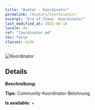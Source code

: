 ```yaml
---
title: "Avatar - Koordinator"
permalink: /Avatars/Coordinator/
excerpt: "Era of Chaos  Koordinator"
last_modified_at: 2021-05-18
locale: de
ref: "Coordinator.md"
toc: false
classes: wide
---
```

 ![Koordinator](/images/a/avatarFrame_15.png)

## Details

 **Beschreibung:**  

 **Tips:** Community-Koordinator-Belohnung 

 **Is available:**  + 

